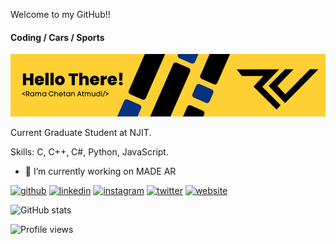 Welcome to my GitHub!!
#### Coding / Cars / Sports
![Developer](https://github.com/Ramachetan/Ramachetan/blob/main/Github%20Banner.png)

Current Graduate Student at NJIT.

Skills: C, C++, C#, Python, JavaScript.

- 🔭 I’m currently working on MADE AR 


[<img src='https://img.shields.io/badge/Github-1DA1F2?style=for-the-badge&logo=github&logoColor=white' alt='github' height='40'>](https://github.com/Ramachetan)   [<img src='https://img.shields.io/badge/Linkedin-1DA1F2?style=for-the-badge&logo=Linkedin&logoColor=white' alt='linkedin' height='40'>](https://www.linkedin.com/in/rama-chetan/)  [<img src='https://img.shields.io/badge/Instagram-1DA1F2?style=for-the-badge&logo=instagram&logoColor=white' alt='instagram' height='40'>](https://www.instagram.com/ramachetan.jpeg/)  [<img src='https://img.shields.io/badge/Twitter-1DA1F2?style=for-the-badge&logo=twitter&logoColor=white' alt='twitter' height='40'>](https://twitter.com/Ramachetan1)  [<img src='https://img.shields.io/badge/website-1DA1F2?style=for-the-badge&logo=Website&logoColor=white' alt='website' height='40'>](ramachetan.github.io)  

![GitHub stats](https://github-readme-stats.vercel.app/api?username=Ramachetan&show_icons=true&count_private=true)   

![Profile views](https://gpvc.arturio.dev/Ramachetan)  
